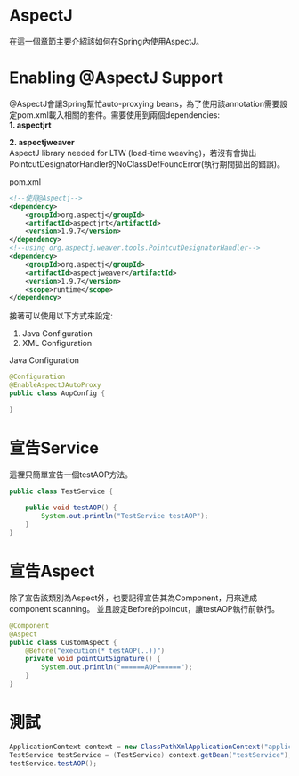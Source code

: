 # AspectJ
在這一個章節主要介紹該如何在Spring內使用AspectJ。

# Enabling @AspectJ Support
@AspectJ會讓Spring幫忙auto-proxying beans，為了使用該annotation需要設定pom.xml載入相關的套件。需要使用到兩個dependencies:  
**1. aspectjrt**  

**2. aspectjweaver**  
AspectJ library needed for LTW (load-time weaving)，若沒有會拋出PointcutDesignatorHandler的NoClassDefFoundError(執行期間拋出的錯誤)。
  
pom.xml
```xml
<!--使用@Aspectj-->
<dependency>
    <groupId>org.aspectj</groupId>
    <artifactId>aspectjrt</artifactId>
    <version>1.9.7</version>
</dependency>
<!--using org.aspectj.weaver.tools.PointcutDesignatorHandler-->
<dependency>
	<groupId>org.aspectj</groupId>
	<artifactId>aspectjweaver</artifactId>
	<version>1.9.7</version>
	<scope>runtime</scope>
</dependency>
```

接著可以使用以下方式來設定:
1. Java Configuration
2. XML Configuration

Java Configuration  
```java
@Configuration
@EnableAspectJAutoProxy
public class AopConfig {

}
```
# 宣告Service
這裡只簡單宣告一個testAOP方法。
```java
public class TestService {
	
	public void testAOP() {
		System.out.println("TestService testAOP");
	}
}

```

# 宣告Aspect 
除了宣告該類別為Aspect外，也要記得宣告其為Component，用來達成component scanning。
並且設定Before的poincut，讓testAOP執行前執行。
```java
@Component
@Aspect
public class CustomAspect {
	@Before("execution(* testAOP(..))")
	private void pointCutSignature() {
		System.out.println("======AOP======");
	}
}
```

# 測試
```java
ApplicationContext context = new ClassPathXmlApplicationContext("application.xml");
TestService testService = (TestService) context.getBean("testService");
testService.testAOP();
```